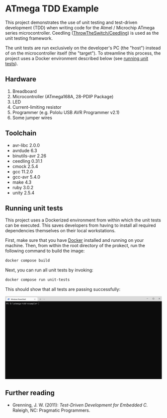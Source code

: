# ATmega TDD Example

This project demonstrates the use of unit testing and test-driven development
(TDD) when writing code for the Atmel / Microchip ATmega series microcontroller.
Ceedling ([ThrowTheSwitch/Ceedling](https://github.com/ThrowTheSwitch/Ceedling))
is used as the unit testing framework.

The unit tests are run exclusively on the developer's PC (the "host") instead of
on the microcontroller itself (the "target"). To streamline this process, the
project uses a Docker environment described below
(see [running unit tests](#running-unit-tests)).

## Hardware

1. Breadboard
2. Microcontroller (ATmega168A, 28-PDIP Package)
3. LED
4. Current-limiting resistor
5. Programmer (e.g. Pololu USB AVR Programmer v2.1)
6. Some jumper wires

## Toolchain

- avr-libc 2.0.0
- avrdude 6.3
- binutils-avr 2.26
- ceedling 0.31.1
- cmock 2.5.4
- gcc 11.2.0
- gcc-avr 5.4.0
- make 4.3
- ruby 3.0.2
- unity 2.5.4

## Running unit tests

This project uses a Dockerized environment from within which the unit tests can
be executed. This saves developers from having to install all required
dependencies themselves on their local workstations.

First, make sure that you have [Docker](https://www.docker.com/get-started/)
installed and running on your machine. Then, from within the root directory of
the prokect, run the following command to build the image:

```bash
docker compose build
```

Next, you can run all unit tests by invoking:

```bash
docker compose run unit-tests
```

This should show that all tests are passing successfully:

![All unit tests ran successfully.](Docs/run-unit-tests.gif)

## Further reading

- Grenning, J. W. (2011): *Test-Driven Development for Embedded C.* Raleigh, NC:
Pragmatic Programmers.
